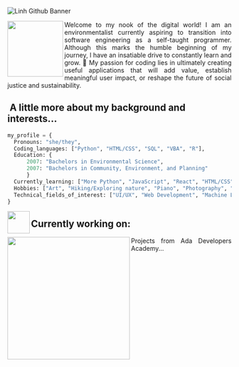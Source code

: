 ![Linh Github Banner](https://user-images.githubusercontent.com/112219182/188278400-b7fc12cc-2089-4e80-8b52-60bacd8af9d6.gif)

<img align='left' src="https://user-images.githubusercontent.com/112219182/188272138-60e62297-a4a6-4cfe-919d-e481493a7386.gif" width="125">
<p align="justify">
Welcome to my nook of the digital world! I am an environmentalist currently aspiring to transition into software engineering as a self-taught programmer. Although this marks the humble beginning of my journey, I have an insatiable drive to constantly learn and grow. 🌱  My passion for coding lies in ultimately creating useful applications that will add value, establish meaningful user impact, or reshape the future of social justice and sustainability. 
</p>

<h2>&nbsp;A little more about my background and interests...</h2>

```python
my_profile = {
  Pronouns: "she/they",
  Coding_languages: ["Python", "HTML/CSS", "SQL", "VBA", "R"],
  Education: {
      2007: "Bachelors in Environmental Science",
      2007: "Bachelors in Community, Environment, and Planning"
      }
  Currently_learning: ["More Python", "JavaScript", "React", "HTML/CSS", "Flask"],
  Hobbies: ["Art", "Hiking/Exploring nature", "Piano", "Photography", "Getting lost in books", "Globe-trotting"],
  Technical_fields_of_interest: ["UI/UX", "Web Development", "Machine Learning", "Data Science", "Blockchain Technology"]
}
```

<img align='left' src="https://media0.giphy.com/media/f6hnhHkks8bk4jwjh3/giphy.gif" width="50">
<h2> Currently working on: </h2>
<img align='left' src="https://www.photofunky.net/output/image/c/2/3/4/c234ad/photofunky.gif" width="275">
<p align="justify">
Projects from Ada Developers Academy...
</p>
 
<!---
mlhuynh/mlhuynh is a ✨ special ✨ repository because its `README.md` (this file) appears on your GitHub profile.
You can click the Preview link to take a look at your changes.
--->
